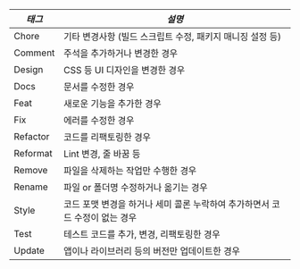 | *태그* | *설명*       |
|----------|----------------------------------------------|
| Chore    | 기타 변경사항 (빌드 스크립트 수정, 패키지 매니징 설정 등) |
| Comment  | 주석을 추가하거나 변경한 경우       |
| Design   | CSS 등 UI 디자인을 변경한 경우           |
| Docs     | 문서를 수정한 경우           |
| Feat     | 새로운 기능을 추가한 경우           |
| Fix      | 에러를 수정한 경우           |
| Refactor | 코드를 리팩토링한 경우           |
| Reformat | Lint 변경, 줄 바꿈 등           |
| Remove   | 파일을 삭제하는 작업만 수행한 경우           |
| Rename   | 파일 or 폴더명 수정하거나 옮기는 경우             |
| Style    | 코드 포맷 변경을 하거나 세미 콜론 누락하여 추가하면서 코드 수정이 없는 경우           |
| Test     | 테스트 코드를 추가, 변경, 리팩토링한 경우           |
| Update   | 앱이나 라이브러리 등의 버전만 업데이트한 경우           |
